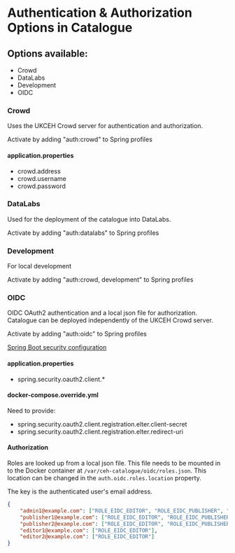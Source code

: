 # Authentication & Authorization Options in Catalogue

## Options available:

- Crowd
- DataLabs
- Development
- OIDC

### Crowd

Uses the UKCEH Crowd server for authentication and authorization.

Activate by adding "auth:crowd" to Spring profiles

#### application.properties

- crowd.address
- crowd.username
- crowd.password

### DataLabs

Used for the deployment of the catalogue into DataLabs.

Activate by adding "auth:datalabs" to Spring profiles

### Development

For local development

Activate by adding "auth:crowd, development" to Spring profiles

### OIDC

OIDC OAuth2 authentication and a local json file for authorization.
Catalogue can be deployed independently of the UKCEH Crowd server.

Activate by adding "auth:oidc" to Spring profiles

[Spring Boot security configuration](https://docs.spring.io/spring-boot/docs/current/reference/html/web.html#web.security.oauth2)

#### application.properties

- spring.security.oauth2.client.*

#### docker-compose.override.yml

Need to provide:
- spring.security.oauth2.client.registration.elter.client-secret
- spring.security.oauth2.client.registration.elter.redirect-uri

#### Authorization

Roles are looked up from a local json file. This file needs to be mounted in to the Docker container at `/var/ceh-catalogue/oidc/roles.json`.
This location can be changed in the `auth.oidc.roles.location` property.

The key is the authenticated user's email address.


```json
{
    "admin1@example.com": ["ROLE_EIDC_EDITOR", "ROLE_EIDC_PUBLISHER", "ROLE_CIG_SYSTEM_ADMIN"],
    "publisher1@example.com": ["ROLE_EIDC_EDITOR", "ROLE_EIDC_PUBLISHER"],
    "publisher2@example.com": ["ROLE_EIDC_EDITOR", "ROLE_EIDC_PUBLISHER"],
    "editor1@example.com": ["ROLE_EIDC_EDITOR"],
    "editor2@example.com": ["ROLE_EIDC_EDITOR"]
}
```
